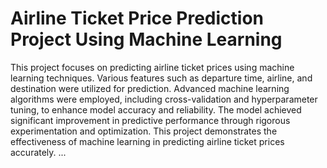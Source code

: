 # Airline Ticket Price Prediction Project Using Machine Learning
This project focuses on predicting airline ticket prices using machine learning techniques. Various features such as departure time, airline, and destination were utilized for prediction. Advanced machine learning algorithms were employed, including cross-validation and hyperparameter tuning, to enhance model accuracy and reliability. The model achieved significant improvement in predictive performance through rigorous experimentation and optimization. This project demonstrates the effectiveness of machine learning in predicting airline ticket prices accurately.
...
